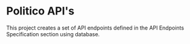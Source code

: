 # Politico API's

This project creates a set of API endpoints defined in the API Endpoints Specification
section using database.